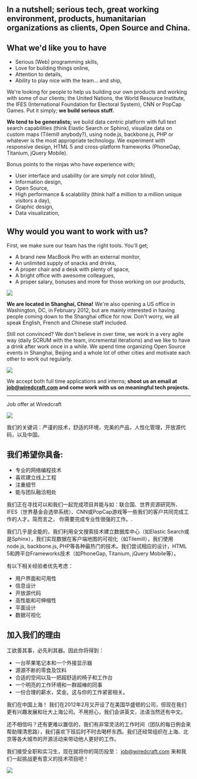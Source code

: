 <h2>In a nutshell; serious tech, great working environment, products, humanitarian organizations as clients, Open Source and China.</h2>

<h2>What we'd like you to have</h2>
<ul>
<li>Serious (Web) programming skills,</li>
<li>Love for building things online,</li>
<li>Attention to details,</li>
<li>Ability to play nice with the team... and ship,</li>
</ul>

<p>We're looking for people to help us building our own products and working with some of our clients; the United Nations, the World Resource Institute, the IFES (International Foundation for Electoral System), CNN or PopCap Games. Put it simply; <b>we build serious stuff.</b></p>

<p><b>We tend to be generalists;</b> we build data centric platform with full text search capabilities (think Elastic Search or Sphinx), visualize data on custom maps (Tilemill anybody?), using node.js, backbone.js, PHP or whatever is the most appropriate technology. We experiment with responsive design, HTML 5 and cross-platform frameworks (PhoneGap, Titanium, jQuery Mobile).</p>

<p>Bonus points to the ninjas who have experience with;</p>
<ul>
<li>User interface and usability (or are simply not color blind),</li>
<li>Information design,</li>
<li>Open Source,</li>
<li>High performance & scalability (think half a million to a million unique visitors a day),</li>
<li>Graphic design,</li>
<li>Data visualization,</li>
</ul>

<h2>Why would you want to work with us?</h2>

<p>First, we make sure our team has the right tools. You'll get;</p>
<ul>
<li>A brand new MacBook Pro with an external monitor,</li>
<li>An unlimited supply of snacks and drinks,</li>
<li>A proper chair and a desk with plenty of space,</li>
<li>A bright office with awesome colleagues,</li>
<li>A proper salary, bonuses and more for those working on our products,</li>
</ul>
<img src="https://img.skitch.com/20120402-jpgkn6j8447n7dnkdimn8ufw3.jpg">

<p><b>We are located in Shanghai, China!</b> We're also opening a US office in Washington, DC, in February 2012, but are mainly interested in having people coming down to the Shanghai office for now. Don't worry, we all speak English, French and Chinese staff included.</p>

<p>Still not convinced? We don't believe in over time, we work in a very agile way (daily SCRUM with the team, incremental iterations) and we like to have a drink after work once in a while. We spend time organizing Open Source events in Shanghai, Beijing and a whole lot of other cities and motivate each other to work out regularly.</p>

<img src="https://img.skitch.com/20120402-q92bbfpe6x547m695r7raq53s9.jpg">

<p>We accept both full time applications and interns; <b>shoot us an email at <a href="mailto:job@wiredcraft.com" rel="nofollow">job@wiredcraft.com</a> and come work with us on meaningful tech projects.</b></p>

<hr>

  Job offer at Wiredcraft
  
  


  <img src="https://img.skitch.com/20120402-jpgkn6j8447n7dnkdimn8ufw3.jpg"></p>

  <p>我们的关键词：严谨的技术，舒适的环境，完美的产品，人性化管理，开放源代码，以及中国。</p>

  <h2>我们希望你具备:</h2>

  <ul>
  <li>专业的网络编程技术</li>
  <li>喜欢建立线上工程</li>
  <li>注重细节</li>
  <li>能与团队融洽相处</li>
  </ul>

  <p>我们正在寻找可以和我们一起完成项目并能与如：联合国、世界资源研究所、IFES（世界基金会选举系统）、CNN或PopCap游戏等一些我们的客户共同完成工作的人才。简而言之， 你需要完成专业性很强的工作。.</p>

  <p>我们几乎是全能的，我们利用全文搜索技术建立数据库中心（如Elastic Search或是Sphinx），我们实现数据在客户端地图的可视化（如Tilemill），我们使用node.js, backbone.js, PHP等各种最热门的技术。我们尝试相应的设计，HTML 5和跨平台Frameworks技术（如PhoneGap, Titanium, jQuery Mobile等）。</p>

  <p>有以下相关经验者优先考虑：</p>

  <ul>
  <li>用户界面和可用性</li>
  <li>信息设计</li>
  <li>开放源代码</li>
  <li>高性能和可伸缩性</li>
  <li>平面设计</li>
  <li>数据可视化</li>
  </ul>

  <h2>加入我们的理由</h2>

  <p>工欲善其事，必先利其器。因此你将得到：</p>

  <ul>
  <li>一台苹果笔记本和一个外接显示器</li>
  <li>源源不断的零食及饮料</li>
  <li>合适的空间以及一把超舒适的椅子和工作台</li>
  <li>一个明亮的工作环境和一群超棒的同事</li>
  <li>一份合理的薪水，奖金。这与你的工作紧密相关。</li>
  </ul>

  <p>我们在中国上海！ 我们在2012年2月又开设了在美国华盛顿的公司，但现在我们更有兴趣发展和壮大上海公司。不用担心，我们会讲英文，法语当然还有中文。</p>

  <p>还不相信吗？还有更难以置信的，我们有非常灵活的工作时间（团队的每日例会来帮助理清思路），我们喜欢下班后时不时去喝杯东西。我们还经常组织在上海、北京等各大城市的开源活动来带动他人更好的工作。</p>

  <p>我们接受全职和实习生，现在就将你的简历投至：  <a href="mailto:job@wiredcraft.com" rel="nofollow">job@wiredcraft.com</a> 来和我们一起挑战更有意义的技术项目吧！</p>

  <p><img src="https://img.skitch.com/20120402-q92bbfpe6x547m695r7raq53s9.jpg">
